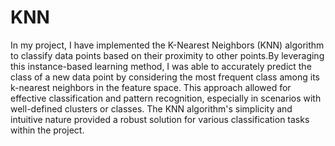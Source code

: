 # KNN
In my project, I have implemented the K-Nearest Neighbors (KNN) algorithm to classify data points based on their proximity to other points.By leveraging this instance-based learning method, I was able to accurately predict the class of a new data point by considering the most frequent class among its k-nearest neighbors in the feature space. This approach allowed for effective classification and pattern recognition, especially in scenarios with well-defined clusters or classes. The KNN algorithm's simplicity and intuitive nature provided a robust solution for various classification tasks within the project.
